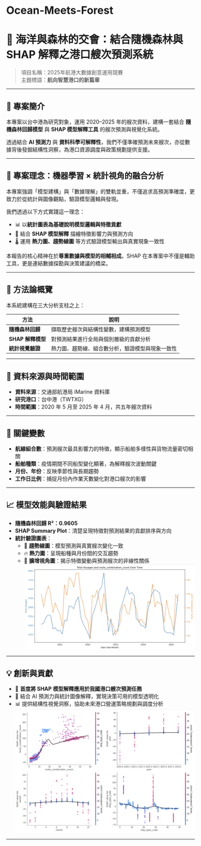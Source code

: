# Ocean-Meets-Forest
# 🌊 海洋與森林的交會：結合隨機森林與 SHAP 解釋之港口艘次預測系統

> 項目名稱：2025年航港大數據創意運用競賽  
> 主題標語：**航向智慧港口的新篇章**

---

## 📌 專案簡介

本專案以台中港為研究對象，運用 2020–2025 年的艘次資料，建構一套結合 **隨機森林回歸模型** 與 **SHAP 模型解釋工具** 的艘次預測與視覺化系統。

透過結合 **AI 預測力** 與 **資料科學可解釋性**，我們不僅準確預測未來艘次，亦從數據背後發掘結構性洞察，為港口資源調度與政策規劃提供支援。

---

## 🎯 專案理念：機器學習 × 統計視角的融合分析

本專案強調「模型建構」與「數據理解」的雙軌並重，不僅追求高預測準確度，更致力於從統計與圖像觀點，驗證模型邏輯與發現。

我們透過以下方式實踐這一理念：

- 📊 以**統計圖表為基礎說明模型邏輯與特徵貢獻**
- 🧠 結合 **SHAP 模型解釋** 描繪特徵影響力與預測方向
- 🌡️ 運用 **熱力圖、趨勢線圖** 等方式驗證模型輸出與真實現象一致性

本報告的核心精神在於**尊重數據與模型的相輔相成**。SHAP 在本專案中不僅是輔助工具，更是連結數據探勘與決策建議的橋梁。

---

## 🧪 方法論概覽

本系統建構在三大分析支柱之上：

| 方法         | 說明 |
|--------------|------|
| **隨機森林回歸** | 擷取歷史艘次與結構性變數，建構預測模型 |
| **SHAP 解釋模型** | 對預測結果進行全局與個別層級的貢獻分析 |
| **統計視覺驗證** | 熱力圖、趨勢線、組合數分析，驗證模型與現象一致性 |

---

## 🧩 資料來源與時間範圍

- **資料來源**：交通部航港局 iMarine 資料庫  
- **研究港口**：台中港（TWTXG）  
- **時間範圍**：2020 年 5 月至 2025 年 4 月，共五年艘次資料

---

## 🔑 關鍵變數

- **航線組合數**：預測艘次最具影響力的特徵，顯示船舶多樣性與貨物流量密切相關
- **船舶種類**：疫情期間不同船型變化顯著，為解釋艘次波動關鍵
- **月份、年份**：反映季節性與長期趨勢
- **工作日比例**：捕捉月份內作業天數變化對港口艘次的影響

---
## 📈 模型效能與驗證結果

- **隨機森林回歸 R²：0.9605**
- **SHAP Summary Plot**：清楚呈現特徵對預測結果的貢獻排序與方向
- **統計驗證圖表**：
  - 🧭 **趨勢線圖**：模型預測與真實艘次變化一致
  - 🔥 **熱力圖**：呈現船種與月份間的交互趨勢
  - 🔄 **擴增視角圖**：揭示特徵變動與預測艘次的非線性關係
![艘次與航線組合數的雙Y軸圖](images/Vessels-and-Routes.png)

---

## 💡 創新與貢獻

- 🧠 **首度將 SHAP 模型解釋應用於我國港口艘次預測任務**
- 🌉 結合 AI 預測力與統計圖像解釋，實現決策可用的模型透明化
- 📊 提供結構性視覺洞察，協助未來港口營運策略規劃與調度分析
![SHAP Dependence plot](images/SHAP-Dependence-plot.png)
---
